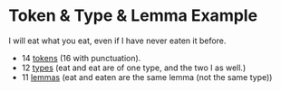 # Token & Type & Lemma Example

I will eat what you eat, even if I have never eaten it before.

- 14 [tokens](Token.md) (16 with punctuation).
- 12 [types](Type.md) (eat and eat are of one type, and the two I as well.)
- 11 [lemmas](Lemma.md) (eat and eaten are the same lemma (not the same type))
